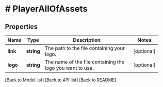 # # PlayerAllOfAssets

## Properties

Name | Type | Description | Notes
------------ | ------------- | ------------- | -------------
**link** | **string** | The path to the file containing your logo. | [optional]
**logo** | **string** | The name of the file containing the logo you want to use. | [optional]

[[Back to Model list]](../../README.md#models) [[Back to API list]](../../README.md#endpoints) [[Back to README]](../../README.md)
